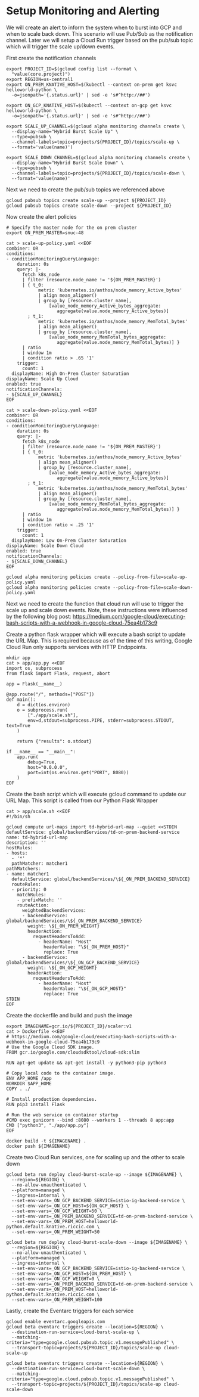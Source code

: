 # Setup Monitoring and Alerting

We will create an alert to inform the system when to burst into GCP and when to scale back down. This scenario will use Pub/Sub as the notification channel. 
Later we will setup a Cloud Run trigger based on the pub/sub topic which will trigger the scale up/down events.

First create the notification channels

```
export PROJECT_ID=$(gcloud config list --format \
  "value(core.project)")
export REGION=us-central1
export ON_PREM_KNATIVE_HOST=$(kubectl --context on-prem get ksvc helloworld-python \
  -o=jsonpath='{.status.url}' | sed -e 's#^http://##')

export ON_GCP_KNATIVE_HOST=$(kubectl --context on-gcp get ksvc helloworld-python \
  -o=jsonpath='{.status.url}' | sed -e 's#^http://##')
  
export SCALE_UP_CHANNEL=$(gcloud alpha monitoring channels create \
  --display-name="Hybrid Burst Scale Up" \
  --type=pubsub \
  --channel-labels=topic=projects/${PROJECT_ID}/topics/scale-up \
  --format='value(name)')

export SCALE_DOWN_CHANNEL=$(gcloud alpha monitoring channels create \
  --display-name="Hybrid Burst Scale Down" \
  --type=pubsub \
  --channel-labels=topic=projects/${PROJECT_ID}/topics/scale-down \
  --format='value(name)'
```

Next we need to create the pub/sub topics we referenced above
```
gcloud pubsub topics create scale-up --project ${PROJECT_ID}
gcloud pubsub topics create scale-down --project ${PROJECT_ID}
```

Now create the alert policies
```
# Specify the master node for the on prem cluster
export ON_PREM_MASTER=snuc-48

cat > scale-up-policy.yaml <<EOF
combiner: OR
conditions:
- conditionMonitoringQueryLanguage:
    duration: 0s
    query: |-
      fetch k8s_node
      | filter (resource.node_name != '${ON_PREM_MASTER}')
      | { t_0:
            metric 'kubernetes.io/anthos/node_memory_Active_bytes'
            | align mean_aligner()
            | group_by [resource.cluster_name],
                [value_node_memory_Active_bytes_aggregate:
                   aggregate(value.node_memory_Active_bytes)]
        ; t_1:
            metric 'kubernetes.io/anthos/node_memory_MemTotal_bytes'
            | align mean_aligner()
            | group_by [resource.cluster_name],
                [value_node_memory_MemTotal_bytes_aggregate:
                   aggregate(value.node_memory_MemTotal_bytes)] }
      | ratio
      | window 1m
      | condition ratio > .65 '1'
    trigger:
      count: 1
  displayName: High On-Prem Cluster Saturation
displayName: Scale Up Cloud
enabled: true
notificationChannels:
- ${SCALE_UP_CHANNEL}
EOF

cat > scale-down-policy.yaml <<EOF
combiner: OR
conditions:
- conditionMonitoringQueryLanguage:
    duration: 0s
    query: |-
      fetch k8s_node
      | filter (resource.node_name != '${ON_PREM_MASTER}')
      | { t_0:
            metric 'kubernetes.io/anthos/node_memory_Active_bytes'
            | align mean_aligner()
            | group_by [resource.cluster_name],
                [value_node_memory_Active_bytes_aggregate:
                   aggregate(value.node_memory_Active_bytes)]
        ; t_1:
            metric 'kubernetes.io/anthos/node_memory_MemTotal_bytes'
            | align mean_aligner()
            | group_by [resource.cluster_name],
                [value_node_memory_MemTotal_bytes_aggregate:
                   aggregate(value.node_memory_MemTotal_bytes)] }
      | ratio
      | window 1m
      | condition ratio < .25 '1'
    trigger:
      count: 1
  displayName: Low On-Prem Cluster Saturation
displayName: Scale Down Cloud
enabled: true
notificationChannels:
- ${SCALE_DOWN_CHANNEL}
EOF

gcloud alpha monitoring policies create --policy-from-file=scale-up-policy.yaml
gcloud alpha monitoring policies create --policy-from-file=scale-down-policy.yaml
```

Next we need to create the function that cloud run will use to trigger the scale up and scale down events. 
Note, these instructions were influenced by the following blog post: 
https://medium.com/google-cloud/executing-bash-scripts-with-a-webhook-in-google-cloud-75ea4b173c9

Create a python flask wrapper which will execute a bash script to update the URL Map. 
This is required because as of the time of this writing, Google Cloud Run only supports services with HTTP Endppoints.
```
mkdir app
cat > app/app.py <<EOF
import os, subprocess
from flask import Flask, request, abort

app = Flask(__name__)

@app.route("/", methods=["POST"])
def main():
    d = dict(os.environ)
    o = subprocess.run(
        ["./app/scale.sh"], 
        env=d,stdout=subprocess.PIPE, stderr=subprocess.STDOUT, text=True
    )

    return {"results": o.stdout}

if __name__ == "__main__":
    app.run(
        debug=True, 
        host="0.0.0.0", 
        port=int(os.environ.get("PORT", 8080))
    )
EOF
```
Create the bash script which will execute gcloud command to update our URL Map. This script is called from our Python Flask Wrapper
```
cat > app/scale.sh <<EOF
#!/bin/sh

gcloud compute url-maps import td-hybrid-url-map --quiet <<STDIN
defaultService: global/backendServices/td-on-prem-backend-service
name: td-hybrid-url-map
description: ''
hostRules:
- hosts:
  - '*'
  pathMatcher: matcher1
pathMatchers:
- name: matcher1
  defaultService: global/backendServices/\${_ON_PREM_BACKEND_SERVICE}
  routeRules:
  - priority: 0
    matchRules:
    - prefixMatch: ''
    routeAction:
      weightedBackendServices:
      - backendService: global/backendServices/\${_ON_PREM_BACKEND_SERVICE}
        weight: \${_ON_PREM_WEIGHT}
        headerAction:
          requestHeadersToAdd:
            - headerName: "Host"
              headerValue: "\${_ON_PREM_HOST}"
              replace: True
      - backendService: global/backendServices/\${_ON_GCP_BACKEND_SERVICE}
        weight: \${_ON_GCP_WEIGHT}
        headerAction:
          requestHeadersToAdd:
            - headerName: "Host"
              headerValue: "\${_ON_GCP_HOST}"
              replace: True  
STDIN
EOF
```
Create the dockerfile and build and push the image
```
export IMAGENAME=gcr.io/${PROJECT_ID}/scaler:v1
cat > Dockerfile <<EOF
# https://medium.com/google-cloud/executing-bash-scripts-with-a-webhook-in-google-cloud-75ea4b173c9
# Use the Google Cloud SDK image.
FROM gcr.io/google.com/cloudsdktool/cloud-sdk:slim

RUN apt-get update && apt-get install -y python3-pip python3

# Copy local code to the container image.
ENV APP_HOME /app
WORKDIR $APP_HOME
COPY . ./

# Install production dependencies.
RUN pip3 install Flask

# Run the web service on container startup
#CMD exec gunicorn --bind :8080 --workers 1 --threads 8 app:app
CMD ["python3", "./app/app.py"]
EOF

docker build -t ${IMAGENAME} .
docker push ${IMAGENAME}
```

Create two Cloud Run services, one for scaling up and the other to scale down
```
gcloud beta run deploy cloud-burst-scale-up --image ${IMAGENAME} \
  --region=${REGION} \
  --no-allow-unauthenticated \
  --platform=managed \
  --ingress=internal \
  --set-env-vars=_ON_GCP_BACKEND_SERVICE=istio-ig-backend-service \
  --set-env-vars=_ON_GCP_HOST=${ON_GCP_HOST} \
  --set-env-vars=_ON_GCP_WEIGHT=50 \
  --set-env-vars=_ON_PREM_BACKEND_SERVICE=td-on-prem-backend-service \
  --set-env-vars=_ON_PREM_HOST=helloworld-python.default.knative.riccic.com \
  --set-env-vars=_ON_PREM_WEIGHT=50

gcloud beta run deploy cloud-burst-scale-down --image ${IMAGENAME} \
  --region=${REGION} \
  --no-allow-unauthenticated \
  --platform=managed \
  --ingress=internal \
  --set-env-vars=_ON_GCP_BACKEND_SERVICE=istio-ig-backend-service \
  --set-env-vars=_ON_GCP_HOST=${ON_PREM_HOST} \
  --set-env-vars=_ON_GCP_WEIGHT=0 \
  --set-env-vars=_ON_PREM_BACKEND_SERVICE=td-on-prem-backend-service \
  --set-env-vars=_ON_PREM_HOST=helloworld-python.default.knative.riccic.com \
  --set-env-vars=_ON_PREM_WEIGHT=100
```
Lastly, create the Eventarc triggers for each service
```
gcloud enable eventarc.googleapis.com
gcloud beta eventarc triggers create --location=${REGION} \
  --destination-run-service=cloud-burst-scale-up \
  --matching-criteria="type=google.cloud.pubsub.topic.v1.messagePublished" \
  --transport-topic=projects/${PROJECT_ID}/topics/scale-up cloud-scale-up

gcloud beta eventarc triggers create --location=${REGION} \
  --destination-run-service=cloud-burst-scale-down \
  --matching-criteria="type=google.cloud.pubsub.topic.v1.messagePublished" \
  --transport-topic=projects/${PROJECT_ID}/topics/scale-up cloud-scale-down
``` 
